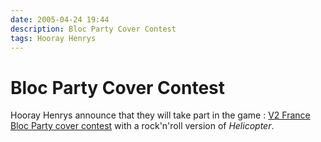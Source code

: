 ```yaml
---
date: 2005-04-24 19:44
description: Bloc Party Cover Contest
tags: Hooray Henrys
---
```


# Bloc Party Cover Contest

Hooray Henrys announce that they will take part in the game : [V2 France Bloc Party cover contest][1] with a rock'n'roll version of _Helicopter_.

[1]: https://www.lesinrocks.com/2005/04/14/musique/un-concours-de-reprise-de-bloc-party-11190535/
